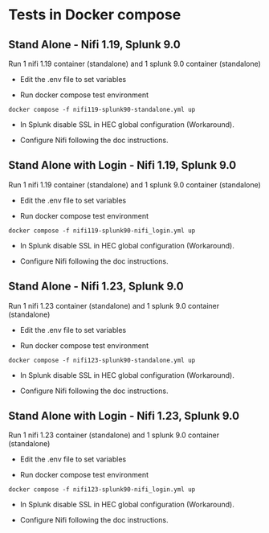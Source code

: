 # Tests in Docker compose

## Stand Alone - Nifi 1.19, Splunk 9.0

Run 1 nifi 1.19 container (standalone) and 1 splunk 9.0 container (standalone)

* Edit the .env file to set variables

* Run docker compose test environment
```
docker compose -f nifi119-splunk90-standalone.yml up
```

* In Splunk disable SSL in HEC global configuration (Workaround).

* Configure Nifi following the doc instructions.

## Stand Alone with Login - Nifi 1.19, Splunk 9.0

Run 1 nifi 1.19 container (standalone) and 1 splunk 9.0 container (standalone)

* Edit the .env file to set variables

* Run docker compose test environment
```
docker compose -f nifi119-splunk90-nifi_login.yml up
```

* In Splunk disable SSL in HEC global configuration (Workaround).

* Configure Nifi following the doc instructions.



## Stand Alone - Nifi 1.23, Splunk 9.0

Run 1 nifi 1.23 container (standalone) and 1 splunk 9.0 container (standalone)

* Edit the .env file to set variables

* Run docker compose test environment
```
docker compose -f nifi123-splunk90-standalone.yml up
```

* In Splunk disable SSL in HEC global configuration (Workaround).

* Configure Nifi following the doc instructions.

## Stand Alone with Login - Nifi 1.23, Splunk 9.0

Run 1 nifi 1.23 container (standalone) and 1 splunk 9.0 container (standalone)

* Edit the .env file to set variables

* Run docker compose test environment
```
docker compose -f nifi123-splunk90-nifi_login.yml up
```

* In Splunk disable SSL in HEC global configuration (Workaround).

* Configure Nifi following the doc instructions.
